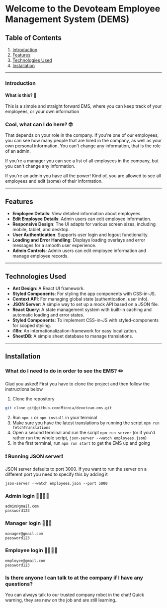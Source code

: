 # Welcome to the Devoteam Employee Management System (DEMS)

## Table of Contents

1. [Introduction](#introduction)
2. [Features](#features)
3. [Technologies Used](#technologies-used)
4. [Installation](#installation)

---

### Introduction

#### What is this? 🤔

This is a simple and straight forward EMS, where you can keep track of your employees, or your own information

### Cool, what can I do here? 🤓

That depends on your role in the company. If you're one of our employees, you can see how many people that are hired in the company, as well as your own personal information. You can't change any information, that is the role of an admin.

If you're a manager you can see a list of all employees in the company, but you can't change any information.

If you're an admin you have all the power! Kind of, you are allowed to see all employees and edit (some) of their information.

---

## Features

- **Employee Details**: View detailed information about employees.
- **Edit Employee Details**: Admin users can edit employee information.
- **Responsive Design**: The UI adapts for various screen sizes, including mobile, tablet, and desktop.
- **User Authentication**: Supports user login and logout functionality.
- **Loading and Error Handling**: Displays loading overlays and error messages for a smooth user experience.
- **Admin Controls**: Admin users can edit employee information and manage employee records.

---

## Technologies Used

- **Ant Design**: A React UI framework.
- **Styled Components**: For styling the app components with CSS-in-JS.
- **Context API**: For managing global state (authentication, user info).
- **JSON Server**: A simple way to set up a mock API based on a JSON file.
- **React Query**: A state management system with built-in caching and automatic loading and error states.
- **Styled Components**: To implement CSS-in-JS with styled-components for scoped styling.
- **i18n**: An internationalization-framework for easy localization.
- **SheetDB**: A simple sheet database to manage translations.

---

## Installation

### What do I need to do in order to see the EMS? ✏️

Glad you asked!
First you have to clone the project and then follow the instructions below

1. Clone the repository

```bash
git clone git@github.com:Minnia/devoteam-ems.git
```

2. Run `npm i` or `npm install` in your terminal
3. Make sure you have the latest translations by running the script `npm run fetchTranslations`
4. Open a second terminal and run the script `npm run server` (or if you'd rather run the whole script,
   `json-server --watch employees.json`)
5. In the first terminal, run `npm run start` to get the EMS up and going

### ❗️ Running JSON server❗️

JSON server defaults to port 3000. If you want to run the server on a different port you need to specify this by adding it

```
json-server --watch employees.json --port 5000
```

### Admin login 👩‍💼🧑‍💼

```
admin@gmail.com
password123
```

### Manager login 🦹🦸‍♀️

```
manager@gmail.com
password123
```

### Employee login 🙋‍♀️🙋‍♂️

```
employee@gmail.com
password123
```

### Is there anyone I can talk to at the company if I have any questions?

You can always talk to our trusted company robot in the chat! Quick warning, they are new on the job and are still learning..
